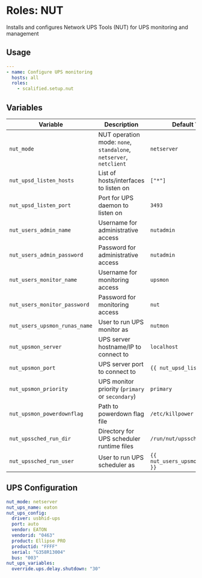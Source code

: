# Roles: NUT

Installs and configures Network UPS Tools (NUT) for UPS monitoring and management

## Usage

```yaml
---
- name: Configure UPS monitoring
  hosts: all
  roles:
    - scalified.setup.nut
```

## Variables

| Variable                        | Description                                                        | Default Value                       |
|---------------------------------|--------------------------------------------------------------------|-------------------------------------|
| `nut_mode`                      | NUT operation mode: `none`, `standalone`, `netserver`, `netclient` | `netserver`                         |
| `nut_upsd_listen_hosts`         | List of hosts/interfaces to listen on                              | `["*"]`                             |
| `nut_upsd_listen_port`          | Port for UPS daemon to listen on                                   | `3493`                              |
| `nut_users_admin_name`          | Username for administrative access                                 | `nutadmin`                          |
| `nut_users_admin_password`      | Password for administrative access                                 | `nutadmin`                          |
| `nut_users_monitor_name`        | Username for monitoring access                                     | `upsmon`                            |
| `nut_users_monitor_password`    | Password for monitoring access                                     | `nut`                               |
| `nut_users_upsmon_runas_name`   | User to run UPS monitor as                                         | `nutmon`                            |
| `nut_upsmon_server`             | UPS server hostname/IP to connect to                               | `localhost`                         |
| `nut_upsmon_port`               | UPS server port to connect to                                      | `{{ nut_upsd_listen_port }}`        |
| `nut_upsmon_priority`           | UPS monitor priority (`primary` or `secondary`)                    | `primary`                           |
| `nut_upsmon_powerdownflag`      | Path to powerdown flag file                                        | `/etc/killpower`                    |
| `nut_upssched_run_dir`          | Directory for UPS scheduler runtime files                          | `/run/nut/upssched`                 |
| `nut_upssched_run_user`         | User to run UPS scheduler as                                       | `{{ nut_users_upsmon_runas_name }}` |

## UPS Configuration

```yaml
nut_mode: netserver
nut_ups_name: eaton
nut_ups_config:
  driver: usbhid-ups
  port: auto
  vendor: EATON
  vendorid: "0463"
  product: Ellipse PRO
  productid: "FFFF"
  serial: "G358R13004"
  bus: "003"
nut_ups_variables:
  override.ups.delay.shutdown: "30"
```
